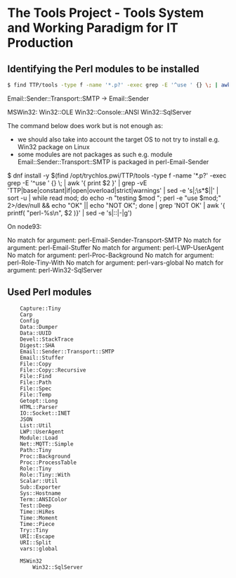 # The Tools Project - Tools System and Working Paradigm for IT Production

## Identifying the Perl modules to be installed

```sh
$ find TTP/tools -type f -name '*.p?' -exec grep -E '^use ' {} \; | awk '{ print $2 }' | grep -vE 'TTP|base|constant|if|open|overload|strict|warnings' | sed -e 's|;\s*$||' | sort -u | while read mod; do echo -n "testing $mod "; perl -e "use $mod;" 2>/dev/null && echo "OK" || echo "NOT OK"; done

```

Email::Sender::Transport::SMTP -> Email::Sender

MSWin32:
    Win32::OLE
    Win32::Console::ANSI
    Win32::SqlServer

The command below does work but is not enough as:
- we should also take into account the target OS to not try to install e.g. Win32 package on Linux
- some modules are not packages as such e.g. module Email::Sender::Transport::SMTP is packaged in perl-Email-Sender

$ dnf install -y $(find /opt/trychlos.pwi/TTP/tools -type f -name '*.p?' -exec grep -E '^use ' {} \; | awk '{ print $2 }' | grep -vE 'TTP|base|constant|if|open|overload|strict|warnings' | sed -e 's|;\s*$||' | sort -u | while read mod; do echo -n "testing $mod "; perl -e "use $mod;" 2>/dev/null && echo "OK" || echo "NOT OK"; done | grep 'NOT OK' | awk '{ printf( "perl-%s\n", $2 )}' | sed -e 's|::|-|g')

On node93:

No match for argument: perl-Email-Sender-Transport-SMTP
No match for argument: perl-Email-Stuffer
No match for argument: perl-LWP-UserAgent
No match for argument: perl-Proc-Background
No match for argument: perl-Role-Tiny-With
No match for argument: perl-vars-global
No match for argument: perl-Win32-SqlServer

## Used Perl modules

```
    Capture::Tiny
    Carp
    Config
    Data::Dumper
    Data::UUID
    Devel::StackTrace
    Digest::SHA
    Email::Sender::Transport::SMTP
    Email::Stuffer
    File::Copy
    File::Copy::Recursive
    File::Find
    File::Path
    File::Spec
    File::Temp
    Getopt::Long
    HTML::Parser
    IO::Socket::INET
    JSON
    List::Util
    LWP::UserAgent
    Module::Load
    Net::MQTT::Simple
    Path::Tiny
    Proc::Background
    Proc::ProcessTable
    Role::Tiny
    Role::Tiny::With
    Scalar::Util
    Sub::Exporter
    Sys::Hostname
    Term::ANSIColor
    Test::Deep
    Time::HiRes
    Time::Moment
    Time::Piece
    Try::Tiny
    URI::Escape
    URI::Split
    vars::global

    MSWin32
        Win32::SqlServer
```
